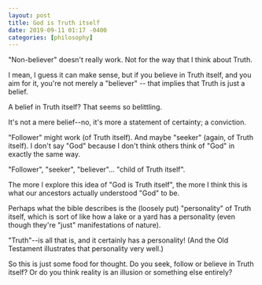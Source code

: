 ```yaml
---
layout: post
title: God is Truth itself
date: 2019-09-11 01:17 -0400
categories: [philosophy]
---
```


"Non-believer" doesn't really work. Not for the way that I think about Truth.

I mean, I guess it can make sense, but if you believe in Truth itself, and you aim for it, you're not merely a "believer" -- that implies that Truth is just a belief.

A belief in Truth itself? That seems so belittling.

It's not a mere belief--no, it's more a statement of certainty; a conviction.

"Follower" might work (of Truth itself). And maybe "seeker" (again, of Truth itself). I don't say "God" because I don't think others think of "God" in exactly the same way. 

"Follower", "seeker", "believer"... "child of Truth itself".

The more I explore this idea of "God is Truth itself", the more I think this is what our ancestors actually understood "God" to be.

Perhaps what the bible describes is the (loosely put) "personality" of Truth itself, which is sort of like how a lake or a yard has a personality (even though they're "just" manifestations of nature).

"Truth"--is all that is, and it certainly has a personality! (And the Old Testament illustrates that personality very well.)

So this is just some food for thought. Do you seek, follow or believe in Truth itself? Or do you think reality is an illusion or something else entirely?